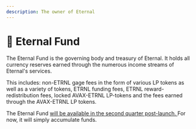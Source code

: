 ```yaml
---
description: The owner of Eternal
---
```


# 🏦 Eternal Fund

The Eternal Fund is the governing body and treasury of Eternal. It holds all currency reserves earned through the numerous income streams of Eternal's services.&#x20;

This includes: non-ETRNL gage fees in the form of various LP tokens as well as a variety of tokens, ETRNL funding fees, ETRNL reward-redistribution fees, locked AVAX-ETRNL LP-tokens and the fees earned through the AVAX-ETRNL LP tokens.

The Eternal Fund [will be available in the second quarter post-launch. ](../#what-is-the-governance-like-in-eternal)For now, it will simply accumulate funds.
